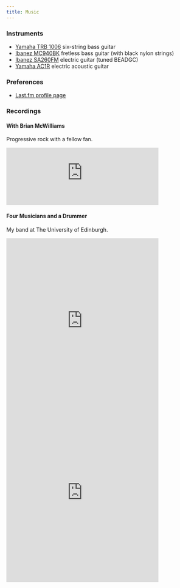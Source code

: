 ```yaml
---
title: Music
---
```

### Instruments
* [Yamaha TRB 1006](http://europe.yamaha.com/en/products/musical-instruments/guitars-basses/el-basses/trb/trb1006/) six-string bass guitar
* [Ibanez MC940BK](http://www.ibanezwiki.com/display/CATALOG/1985+-+Ibanez+String+Instruments+-+Musician+Bass+Series) fretless bass guitar (with black nylon strings)
* [Ibanez SA260FM](http://ibanez.wikia.com/wiki/SA260FM) electric guitar (tuned BEADGC)
* [Yamaha AC1R](http://europe.yamaha.com/en/products/musical-instruments/guitars-basses/el-ac-guitars/a_series/ac1r/) electric acoustic guitar

### Preferences
* [Last.fm profile page](http://www.last.fm/user/mikearthur)

### Recordings

#### With Brian McWilliams
Progressive rock with a fellow fan.

<iframe width="400" height="100" style="position: relative; display: block; width: 400px; height: 150px;" src="http://bandcamp.com/EmbeddedPlayer/v=2/track=177789470/size=grande/bgcol=FFFFFF/linkcol=000000/transparent=true/" allowtransparency="true" frameborder="0"><a href="http://mikemcquaid.bandcamp.com/track/undying-love-transatlantic-cover">Undying Love (Transatlantic Cover) by Mike McQuaid and Brian McWilliams</a></iframe>

#### Four Musicians and a Drummer
My band at The University of Edinburgh.

<iframe width="400" height="410" style="position: relative; display: block; width: 400px; height: 450px;" src="http://bandcamp.com/EmbeddedPlayer/v=2/album=700483681/size=grande3/bgcol=FFFFFF/linkcol=000000/transparent=true/" allowtransparency="true" frameborder="0"><a href="http://mikemcquaid.bandcamp.com/album/live-at-the-jazz-bar">Live at The Jazz Bar by Four Musicians and a Drummer</a></iframe>

<iframe width="400" height="410" style="position: relative; display: block; width: 400px; height: 450px;" src="http://bandcamp.com/EmbeddedPlayer/v=2/album=1127121674/size=grande3/bgcol=FFFFFF/linkcol=000000/transparent=true/" allowtransparency="true" frameborder="0"><a href="http://mikemcquaid.bandcamp.com/album/live-at-the-lot">Live at The Lot by Four Musicians and a Drummer</a></iframe>

